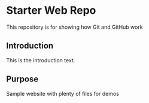 # Starter Web Repo

This repository is for showing how Git and GitHub work

## Introduction

This is the introduction text.

## Purpose

Sample website with plenty of files for demos